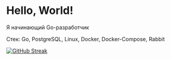 <h1>Hello, World!</h1>

Я начинающий Go-разработчик

Стек: Go, PostgreSQL, Linux, Docker, Docker-Compose, Rabbit

[![GitHub Streak](https://streak-stats.demolab.com?user=KharinovDmitry&theme=dark&border_radius=5&card_width=900)](https://git.io/streak-stats)

